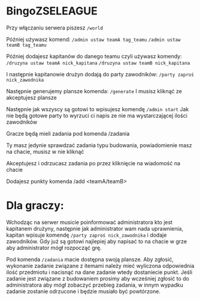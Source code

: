 # BingoZSELEAGUE

Przy włączaniu serwera piszesz `/world`

Później używasz komend: 
`/admin ustaw teamA tag_teamu`
`/admin ustaw teamB tag_teamu`

Później dodajesz kapitanów do danego teamu czyli używasz komendy: 
`/druzyna ustaw teamA nick_kapitana`
`/druzyna ustaw teamB nick_kapitana`

I następnie kapitanowie drużyn dodają do party zawodników: 
`/party zaproś nick_zawodnika`

Następnie generujemy plansze komenda:
`/generate`
I musisz kliknąć ze akceptujesz plansze 

Następnie jak wszyscy są gotowi to wpisujesz komendę
`/admin start`
Jak nie będą gotowe party to wyrzuci ci napis ze nie ma wystarczającej ilości zawodników 

Gracze będą mieli zadania pod komenda /zadania 

Ty masz jedynie sprawdzać zadania typu budowania, powiadomienie masz na chacie, musisz w nie kliknąć 

Akceptujesz i odrzucasz zadania po przez kliknięcie na wiadomość na chacie 

Dodajesz punkty komenda /add <teamA/teamB> 


# Dla graczy:
Wchodząc na serwer musicie poinformować administratora kto jest kapitanem drużyny, następnie jak administrator wam nada uprawnienia, kapitan wpisuje komendę `/party zaproś nick_zawodnika` i dodaje zawodników. Gdy już są gotowi najlepiej aby napisać to na chacie w grze aby administrator mógł rozpocząć grę.

Pod komenda `/zadania` macie dostępna swoją plansze. 
Aby zgłosić, wykonanie zadanie związane z itemami należy mieć wyliczona odpowiednia ilość przedmiotu i nacisnąć na dane zadanie wtedy dostaniecie punkt. Jeśli zadanie jest związane z budowaniem prosimy aby wcześniej zgłosić to do administratora aby mógł zobaczyć przebieg zadania, w innym wypadku zadanie zostanie odrzucone i będzie musiało być powtórzone.
